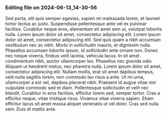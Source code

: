 

### Editing file on 2024-06-13_14-30-56

Sed porta, elit quis semper egestas, sapien mi malesuada lorem, et laoreet tortor lectus ac justo. Suspendisse pellentesque ante vel ex pulvinar facilisis. Curabitur neque eros, elementum sit amet sem ut, volutpat lobortis nulla. Lorem ipsum dolor sit amet, consectetur adipiscing elit. Lorem ipsum dolor sit amet, consectetur adipiscing elit. Sed quis quam a nibh accumsan vestibulum nec ac nibh. Morbi in sollicitudin mauris, et dignissim nulla.
Phasellus accumsan lobortis ipsum, id sollicitudin ante ornare non. Donec nec neque viverra, finibus velit lacinia, vehicula lacus. In sit amet condimentum nibh, auctor ullamcorper leo. Phasellus nec gravida odio. Aliquam ut hendrerit metus, nec pharetra nulla. Lorem ipsum dolor sit amet, consectetur adipiscing elit. Nullam mollis, erat sit amet dapibus tempus, velit nulla sagittis lorem, non commodo leo risus a ante. Ut mi urna, ullamcorper a est vel, dapibus placerat nibh. Praesent id augue vitae nisl vulputate commodo sed et diam. Pellentesque sollicitudin et velit nec blandit. Curabitur in eros facilisis, efficitur lorem sed, semper tortor. Cras a efficitur neque, vitae tristique risus. Vivamus vitae viverra sapien. Etiam efficitur lacus sit amet massa aliquet venenatis ut vel dolor. Cras sed nulla sem. Duis et mattis ante.


